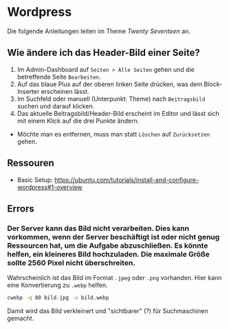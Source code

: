 # Wordpress 

Die folgende Anleitungen leiten im Theme _Twenty Seventeen_ an. 

## Wie ändere ich das Header-Bild einer Seite?
1. Im Admin-Dashboard auf `Seiten > Alle Seiten` gehen und die betreffende Seite `Bearbeiten`.
2. Auf das blaue Plus auf der oberen linken Seite drücken, was dem Block-Inserter erscheinen lässt.
3. Im Suchfeld oder manuell (Unterpunkt: Theme) nach `Beitragsbild` suchen und darauf klicken.
4. Das aktuelle Beitragsbild/Header-Bild erscheint im Editor und lässt sich mit einem Klick auf die drei Punkte ändern.

- Möchte man es entfernen, muss man statt `Löschen` auf `Zurücksetzen` gehen.


## Ressouren

- Basic Setup: <https://ubuntu.com/tutorials/install-and-configure-wordpress#1-overview>

## Errors 

### Der Server kann das Bild nicht verarbeiten. Dies kann vorkommen, wenn der Server beschäftigt ist oder nicht genug Ressourcen hat, um die Aufgabe abzuschließen. Es könnte helfen, ein kleineres Bild hochzuladen. Die maximale Größe sollte 2560 Pixel nicht überschreiten. 

Wahrscheinlich ist das Bild im Format `.jpeg` oder `.png` vorhanden.
Hier kann eine Konvertierung zu `.webp` helfen.

``` bash
cwebp -q 80 bild.jpg -o bild.webp 
```

Damit wird das Bild verkleinert und \"sichtbarer\" (?) für Suchmaschinen
gemacht.
